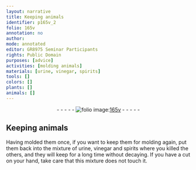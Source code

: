 ```yaml
---
layout: narrative
title: Keeping animals
identifier: p165v_2
folio: 165v
annotation: no
author:
mode: annotated
editor: GR8975 Seminar Participants
rights: Public Domain
purposes: [advice]
activities: [molding animals]
materials: [urine, vinegar, spirits]
tools: []
colors: []
plants: []
animals: []
---
```


 <div class="folio" align="center">- - - - - <a href="http://gallica.bnf.fr/ark:/12148/btv1b10500001g/f336.image" target="_blank"><img src="https://cu-mkp.github.io/GR8975-edition/assets/photo-icon.png" alt="folio image: " style="display:inline-block; margin-bottom:-3px;"/>165v</a> - - - - - </div> <span class="activity"></span> 

## Keeping animals

 
Having molded them once, if you want to keep them for molding again, put them back into the mixture of <span class="material">urine</span>, <span class="material">vinegar</span> and <span class="material">spirits</span> where you killed the others, and they will keep for a long time without decaying. If you have a cut on your hand, take care that this mixture does not touch it.
 